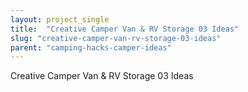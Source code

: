 ```yaml
---
layout: project_single
title:  "Creative Camper Van & RV Storage 03 Ideas"
slug: "creative-camper-van-rv-storage-03-ideas"
parent: "camping-hacks-camper-ideas"
---
```

Creative Camper Van & RV Storage 03 Ideas